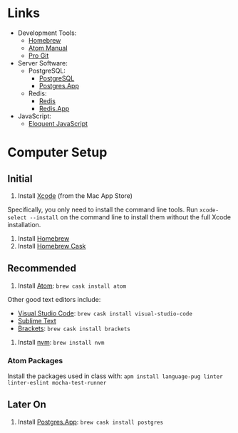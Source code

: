 # Links

* Development Tools:
  * [Homebrew][homebrew]
  * [Atom Manual](http://flight-manual.atom.io)
  * [Pro Git](https://git-scm.com/book/en/v2)
* Server Software:
  * PostgreSQL:
    * [PostgreSQL](https://www.postgresql.org)
    * [Postgres.App](http://postgresapp.com)
  * Redis:
    * [Redis](https://redis.io)
    * [Redis.App](http://jpadilla.github.io/redisapp/)
* JavaScript:
  * [Eloquent JavaScript](http://eloquentjavascript.net)

# Computer Setup

## Initial
1. Install [Xcode](https://developer.apple.com/xcode/) (from the Mac App Store)

  Specifically, you only need to install the command line tools. Run `xcode-select --install` on the command line to install them without the full Xcode installation.

1. Install [Homebrew][homebrew]
1. Install [Homebrew Cask](https://caskroom.github.io)

## Recommended
1. Install [Atom][atom]: `brew cask install atom`

  Other good text editors include:
  * [Visual Studio Code](https://code.visualstudio.com): `brew cask install visual-studio-code`
  * [Sublime Text](https://www.sublimetext.com)
  * [Brackets](http://brackets.io): `brew cask install brackets`

1. Install [nvm](https://github.com/creationix/nvm): `brew install nvm`

### Atom Packages
Install the packages used in class with: `apm install language-pug linter linter-eslint mocha-test-runner`

## Later On
1. Install [Postgres.App][postgresapp]: `brew cask install postgres`

[homebrew]: http://brew.sh
[atom]: http://atom.io
[postgresapp]: http://postgresapp.com
